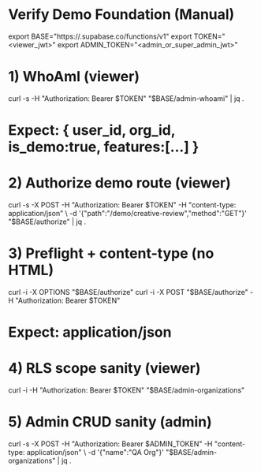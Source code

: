 # Verify Demo Foundation (Manual)

export BASE="https://<project>.supabase.co/functions/v1"
export TOKEN="<viewer_jwt>"
export ADMIN_TOKEN="<admin_or_super_admin_jwt>"

# 1) WhoAmI (viewer)
curl -s -H "Authorization: Bearer $TOKEN" "$BASE/admin-whoami" | jq .
# Expect: { user_id, org_id, is_demo:true, features:[...] }

# 2) Authorize demo route (viewer)
curl -s -X POST -H "Authorization: Bearer $TOKEN" -H "content-type: application/json" \
  -d '{"path":"/demo/creative-review","method":"GET"}' "$BASE/authorize" | jq .

# 3) Preflight + content-type (no HTML)
curl -i -X OPTIONS "$BASE/authorize"
curl -i -X POST "$BASE/authorize" -H "Authorization: Bearer $TOKEN"
# Expect: application/json

# 4) RLS scope sanity (viewer)
curl -i -H "Authorization: Bearer $TOKEN" "$BASE/admin-organizations"

# 5) Admin CRUD sanity (admin)
curl -s -X POST -H "Authorization: Bearer $ADMIN_TOKEN" -H "content-type: application/json" \
  -d '{"name":"QA Org"}' "$BASE/admin-organizations" | jq .

